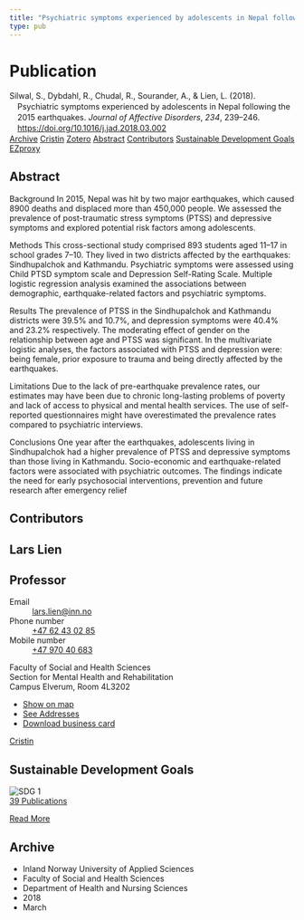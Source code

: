 ```yaml
---
title: "Psychiatric symptoms experienced by adolescents in Nepal following the 2015 earthquakes"
type: pub
---
```

<h1>Publication</h1>
<article id="csl-bib-container-2IPT9CKC" class="csl-bib-container">
  <div class="csl-bib-body" style="line-height: 1.35; padding-left: 1em; text-indent:-1em;">
  <div class="csl-entry">Silwal, S., Dybdahl, R., Chudal, R., Sourander, A., &amp; Lien, L. (2018). Psychiatric symptoms experienced by adolescents in Nepal following the 2015 earthquakes. <i>Journal of Affective Disorders</i>, <i>234</i>, 239&#x2013;246. <a href="https://doi.org/10.1016/j.jad.2018.03.002">https://doi.org/10.1016/j.jad.2018.03.002</a></div>
</div>
  <div class="csl-bib-buttons">
    <a href="#taxonomy-article-2IPT9CKC" class="csl-bib-button">Archive</a>
    <a href="https://app.cristin.no/results/show.jsf?id=1574791" alt="Cristin URL" class="csl-bib-button">Cristin</a>
    <a href="http://zotero.org/groups/5022929/items/2IPT9CKC" alt="Zotero URL" class="csl-bib-button">Zotero</a>
    <a href="#abstract-article-2IPT9CKC" class="csl-bib-button">Abstract</a>
    <a href="#contributors-article-2IPT9CKC" class="csl-bib-button">Contributors</a>
    <a href="#sdg-article-2IPT9CKC" class="csl-bib-button">Sustainable Development Goals</a>
    <a href="http://ezproxy.inn.no/login?url=https://doi.org/10.1016/j.jad.2018.03.002" class="csl-bib-button">EZproxy</a>
  </div>
  <div id="csl-bib-meta-container-2IPT9CKC"></div>
</article>
<div id="csl-bib-meta-2IPT9CKC" class="csl-bib-meta">
  <article id="abstract-article-2IPT9CKC" class="abstract-article">
    <h1>Abstract</h1>
    Background 
In 2015, Nepal was hit by two major earthquakes, which caused 8900 deaths and displaced more than 450,000 people. We assessed the prevalence of post-traumatic stress symptoms (PTSS) and depressive symptoms and explored potential risk factors among adolescents. 
 
Methods 
This cross-sectional study comprised 893 students aged 11–17 in school grades 7–10. They lived in two districts affected by the earthquakes: Sindhupalchok and Kathmandu. Psychiatric symptoms were assessed using Child PTSD symptom scale and Depression Self-Rating Scale. Multiple logistic regression analysis examined the associations between demographic, earthquake-related factors and psychiatric symptoms. 
 
Results 
The prevalence of PTSS in the Sindhupalchok and Kathmandu districts were 39.5% and 10.7%, and depression symptoms were 40.4% and 23.2% respectively. The moderating effect of gender on the relationship between age and PTSS was significant. In the multivariate logistic analyses, the factors associated with PTSS and depression were: being female, prior exposure to trauma and being directly affected by the earthquakes. 
 
Limitations 
Due to the lack of pre-earthquake prevalence rates, our estimates may have been due to chronic long-lasting problems of poverty and lack of access to physical and mental health services. The use of self-reported questionnaires might have overestimated the prevalence rates compared to psychiatric interviews. 
 
Conclusions 
One year after the earthquakes, adolescents living in Sindhupalchok had a higher prevalence of PTSS and depressive symptoms than those living in Kathmandu. Socio-economic and earthquake-related factors were associated with psychiatric outcomes. The findings indicate the need for early psychosocial interventions, prevention and future research after emergency relief
  </article>
  <article id="contributors-article-2IPT9CKC" class="contributors-article">
    <h1>Contributors</h1>
    <div class="personas">
<div class="vrtx-hinn-person-card">
<div class="photo">
<i class="lar la-user-circle missing-person"></i>
</div>
<div class="info">
<hgroup><h1>Lars Lien</h1>
<h2>Professor</h2>
</hgroup><dl>
<dt>Email</dt>
<dd>
<a href="mailto:lars.lien@inn.no">lars.lien@inn.no</a>
</dd>
<dt>Phone number</dt>
<dd><a href="tel:+4762430285">
+47 62 43 02 85
</a></dd>
<dt>Mobile number</dt>
<dd><a href="tel:+4797040683">
+47 970 40 683
</a></dd>
</dl>
<p>
Faculty of Social and Health Sciences<br>
Section for Mental Health and Rehabilitation<br>
Campus Elverum,
Room 4L3202
</p>
<ul class="vrtx-hinn-links">
<li><a href="https://www.google.com/maps?q=60.88177,11.53669">Show on map</a></li>
<li><a href="https://www.inn.no/english/find-an-employee/lars-lien.html#vrtx-hinn-addresses">See Addresses</a></li>
<li><a href="https://www.inn.no/english/find-an-employee/lars-lien.html?vrtx=vcf">Download business card</a></li>
</ul>
</div>
</div>
<a href="https://app.cristin.no/persons/show.jsf?id=14287" alt="Cristin URL" class="personas-cristin">Cristin</a>
</div>
  </article>
  <article id="sdg-article-2IPT9CKC" class="sdg-article">
    <h1>Sustainable Development Goals</h1>
    <div class="sdg-container"><div id="sdg1" class="sdg">
<img src="{{< params subfolder >}}images/sdg/sdg01_en.png" class="image" alt="SDG 1">
<div class="sdg-overlay">
<a href="{{< params subfolder >}}en/archive/?sdg=1#archive" class="sdg-publication-count"><span>39</span> Publications</a>
<p><a href="https://sdgs.un.org/goals/goal1" class="sdg-read-more">Read More</a></p>
</div>
</div></div>
  </article>
  <article id="taxonomy-article-2IPT9CKC" class="taxonomy-article">
    <h1>Archive</h1>
    <ul>
      <li>Inland Norway University of Applied Sciences</li>
      <li>Faculty of Social and Health Sciences</li>
      <li>Department of Health and Nursing Sciences</li>
      <li>2018</li>
      <li>March</li>
    </ul>
  </article>
</div>
